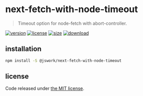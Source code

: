 # next-fetch-with-node-timeout
> Timeout option for node-fetch with abort-controller.

[![version][version-image]][version-url]
[![license][license-image]][license-url]
[![size][size-image]][size-url]
[![download][download-image]][download-url]

## installation
```bash
npm install -S @jswork/next-fetch-with-node-timeout
```

## license
Code released under [the MIT license](https://github.com/afeiship/next-fetch-with-node-timeout/blob/master/LICENSE.txt).

[version-image]: https://img.shields.io/npm/v/@jswork/next-fetch-with-node-timeout
[version-url]: https://npmjs.org/package/@jswork/next-fetch-with-node-timeout

[license-image]: https://img.shields.io/npm/l/@jswork/next-fetch-with-node-timeout
[license-url]: https://github.com/afeiship/next-fetch-with-node-timeout/blob/master/LICENSE.txt

[size-image]: https://img.shields.io/bundlephobia/minzip/@jswork/next-fetch-with-node-timeout
[size-url]: https://github.com/afeiship/next-fetch-with-node-timeout/blob/master/dist/next-fetch-with-node-timeout.min.js

[download-image]: https://img.shields.io/npm/dm/@jswork/next-fetch-with-node-timeout
[download-url]: https://www.npmjs.com/package/@jswork/next-fetch-with-node-timeout
